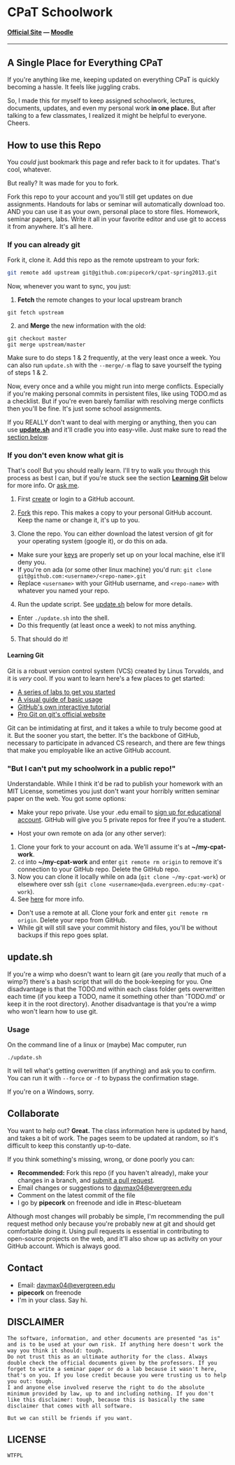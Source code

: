 CPaT Schoolwork
===============
#### [Official Site][cpat-blog] —  [Moodle][cpat-moodle]

***

## A Single Place for Everything CPaT
If you're anything like me, keeping updated on everything CPaT is quickly becoming a hassle. 
It feels like juggling crabs.


So, I made this for myself to keep assigned schoolwork, lectures, documents, updates, and even my personal work **in one place.** But after talking to a few classmates, I realized it might be helpful to everyone. Cheers.

## How to use this Repo
You *could* just bookmark this page and refer back to it for updates. That's cool, whatever. 

But really? It was made for you to fork. 

Fork this repo to your account and you'll still get updates on due assignments. Handouts for labs or seminar will automatically download too. AND you can use it as your own, personal place to store files. Homework, seminar papers, labs. Write it all in your favorite editor and use git to access it from anywhere. It's all here.

### If you can already git
Fork it, clone it. Add this repo as the remote upstream to your fork:

```bash
git remote add upstream git@github.com:pipecork/cpat-spring2013.git
```

Now, whenever you want to sync, you just:

1. **Fetch** the remote changes to your local upstream branch
```
git fetch upstream
```

2. and **Merge** the new information with the old:
```
git checkout master
git merge upstream/master
```

Make sure to do steps 1 & 2 frequently, at the very least once a week. You can also run ```update.sh``` with the ```--merge/-m``` flag to save yourself the typing of steps 1 & 2.

Now, every once and a while you might run into merge conflicts. Especially if you're making personal commits in persistent files, like using TODO.md as a checklist. But if you're even barely familiar with resolving merge conflicts then you'll be fine. It's just some school assignments.

If you REALLY don't want to deal with merging or anything, then you can use [**update.sh**](#updatesh) and it'll cradle you into easy-ville. Just make sure to read the [section below](#updatesh).

### If you don't even know what git is
That's cool! But you should really learn. I'll try to walk you through this process as best I can, but if you're stuck see the section [**Learning Git**](#learning-git) below for more info. Or [ask me](#contact).

1. First [create](https://github.com/signup/free) or login to a GitHub account. 

2. [Fork](https://help.github.com/articles/fork-a-repo) this repo. This makes a copy to your personal GitHub account. Keep the name or change it, it's up to you.

3. Clone the repo. You can either download the latest version of git for your operating system (google it), or do this on ada.
 * Make sure your [keys](https://github.com/settings/ssh) are properly set up on your local machine, else it'll deny you.
 * If you're on ada (or some other linux machine) you'd run: ```git clone git@github.com:<username>/<repo-name>.git ```
  * Replace ```<username>``` with your GitHub username, and ```<repo-name>``` with whatever you named your repo.

4. Run the update script. See [update.sh](#updatesh) below for more details.
 * Enter ```./update.sh``` into the shell.
 * Do this frequently (at least once a week) to not miss anything.

5. That should do it!

#### Learning Git
Git is a robust version control system (VCS) created by Linus Torvalds, and it is *very* cool. If you want to learn here's a few places to get started:

* [A series of labs to get you started](http://gitimmersion.com/)
* [A visual guide of basic usage](http://marklodato.github.io/visual-git-guide/index-en.html)
* [GitHub's own interactive tutorial](http://try.github.io/)
* [Pro Git on git's official website](http://git-scm.com/book)

Git can be intimidating at first, and it takes a while to truly become good at it. But the sooner you start, the better. It's the backbone of GitHub, necessary to participate in advanced CS research, and there are few things that make you employable like an active GitHub account.

### "But I can't put my schoolwork in a public repo!"
Understandable. While I think it'd be rad to publish your homework with an MIT License, sometimes you just don't want your horribly written seminar paper on the web. You got some options:

* Make your repo private. Use your .edu email to [sign up for educational account](https://github.com/edu). GitHub will give you 5 private repos for free if you're a student.

* Host your own remote on ada (or any other server):
 1. Clone your fork to your account on ada. We'll assume it's at **~/my-cpat-work**. 
 2. ```cd``` into **~/my-cpat-work** and enter ```git remote rm origin``` to remove it's connection to your GitHub repo. Delete the GitHub repo.
 3. Now you can clone it locally while on ada (```git clone ~/my-cpat-work```) or elsewhere over ssh (```git clone <username>@ada.evergreen.edu:my-cpat-work```).
 4. See [here](http://git-scm.com/book/en/Git-on-the-Server-The-Protocols) for more info.

* Don't use a remote at all. Clone your fork and enter ```git remote rm origin```. Delete your repo from GitHub.
 * While git will still save your commit history and files, you'll be without backups if this repo goes splat.

## update.sh
If you're a wimp who doesn't want to learn git (are you *really* that much of a wimp?) there's a bash script that will do the book-keeping for you. One disadvantage is that the TODO.md within each class folder gets overwritten each time (if you keep a TODO, name it something other than 'TODO.md' or keep it in the root directory). Another disadvantage is that you're a wimp who won't learn how to use git. 

### Usage
On the command line of a linux or (maybe) Mac computer, run
```
./update.sh
```

It will tell what's getting overwritten (if anything) and ask you to confirm. You can run it with ```--force``` or ```-f``` to bypass the confirmation stage.

If you're on a Windows, sorry.

## Collaborate
You want to help out? **Great.** The class information here is updated by hand, and takes a bit of work. The pages seem to be updated at random, so it's difficult to keep this constantly up-to-date.

If you think something's missing, wrong, or done poorly you can:

* **Recommended:** Fork this repo (if you haven't already), make your changes in a branch, and [submit a pull request](https://help.github.com/articles/using-pull-requests).
* Email changes or suggestions to davmax04@evergreen.edu
* Comment on the latest commit of the file 
* I go by **pipecork** on freenode and idle in #tesc-blueteam

Although most changes will probably be simple, I'm recommending the pull request method only because you're probably new at git and should get comfortable doing it. Using pull requests is essential in contributing to open-source projects on the web, and it'll also show up as activity on your GitHub account. Which is always good.

## Contact
* Email: davmax04@evergreen.edu
* **pipecork** on freenode
* I'm in your class. Say hi.

## DISCLAIMER

```
The software, information, and other documents are presented "as is" 
and is to be used at your own risk. If anything here doesn't work the 
way you think it should: tough. 
Do not trust this as an ultimate authority for the class. Always 
double check the official documents given by the professors. If you 
forget to write a seminar paper or do a lab because it wasn't here, 
that's on you. If you lose credit because you were trusting us to help 
you out: tough. 
I and anyone else involved reserve the right to do the absolute 
minimum provided by law, up to and including nothing. If you don't 
like this disclaimer: tough, because this is basically the same 
disclaimer that comes with all software. 

But we can still be friends if you want.
```

## LICENSE
    WTFPL

<!--- Link Directory -->
[cpat-blog]: http://blogs.evergreen.edu/cpat
[cpat-moodle]: https://moodle.evergreen.edu/course/view.php?id=3105
